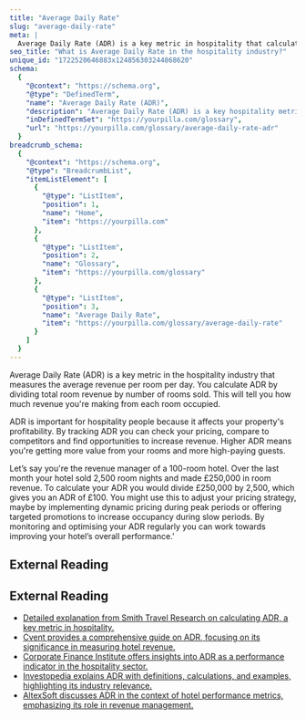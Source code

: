 ```yaml
---
title: "Average Daily Rate"
slug: "average-daily-rate"
meta: |
  Average Daily Rate (ADR) is a key metric in hospitality that calculates the average revenue earned from rooms sold per day. It helps gauge pricing strategy effectiveness.
seo_title: "What is Average Daily Rate in the hospitality industry?"
unique_id: "1722520646883x124856303244868620"
schema:
  {
    "@context": "https://schema.org",
    "@type": "DefinedTerm",
    "name": "Average Daily Rate (ADR)",
    "description": "Average Daily Rate (ADR) is a key hospitality metric that calculates the average revenue per occupied room daily by dividing total room revenue by the number of rooms sold.",
    "inDefinedTermSet": "https://yourpilla.com/glossary",
    "url": "https://yourpilla.com/glossary/average-daily-rate-adr"
  }
breadcrumb_schema:
  {
    "@context": "https://schema.org",
    "@type": "BreadcrumbList",
    "itemListElement": [
      {
        "@type": "ListItem",
        "position": 1,
        "name": "Home",
        "item": "https://yourpilla.com"
      },
      {
        "@type": "ListItem",
        "position": 2,
        "name": "Glossary",
        "item": "https://yourpilla.com/glossary"
      },
      {
        "@type": "ListItem",
        "position": 3,
        "name": "Average Daily Rate",
        "item": "https://yourpilla.com/glossary/average-daily-rate"
      }
    ]
  }
---
```


Average Daily Rate (ADR) is a key metric in the hospitality industry that measures the average revenue per room per day. You calculate ADR by dividing total room revenue by number of rooms sold. This will tell you how much revenue you're making from each room occupied.

ADR is important for hospitality people because it affects your property's profitability. By tracking ADR you can check your pricing, compare to competitors and find opportunities to increase revenue. Higher ADR means you're getting more value from your rooms and more high-paying guests.

Let’s say you're the revenue manager of a 100-room hotel. Over the last month your hotel sold 2,500 room nights and made £250,000 in room revenue. To calculate your ADR you would divide £250,000 by 2,500, which gives you an ADR of £100. You might use this to adjust your pricing strategy, maybe by implementing dynamic pricing during peak periods or offering targeted promotions to increase occupancy during slow periods. By monitoring and optimising your ADR regularly you can work towards improving your hotel’s overall performance.'

## External Reading



## External Reading

*   [Detailed explanation from Smith Travel Research on calculating ADR, a key metric in hospitality.](https://str.com/data-insights-blog/what-average-daily-rate-adr-and-how-calculate-it)
*   [Cvent provides a comprehensive guide on ADR, focusing on its significance in measuring hotel revenue.](https://www.cvent.com/en/blog/hospitality/hotel-adr-average-daily-rate)
*   [Corporate Finance Institute offers insights into ADR as a performance indicator in the hospitality sector.](https://corporatefinanceinstitute.com/resources/accounting/average-daily-rate-adr/)
*   [Investopedia explains ADR with definitions, calculations, and examples, highlighting its industry relevance.](https://www.investopedia.com/terms/a/average-daily-rate.asp)
*   [AltexSoft discusses ADR in the context of hotel performance metrics, emphasizing its role in revenue management.](https://www.altexsoft.com/blog/average-daily-rate/)
